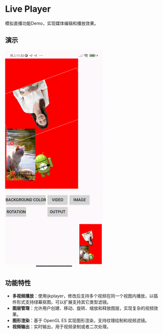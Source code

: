 # Live Player

模拟直播功能Demo，实现媒体编辑和播放效果。


## 演示
![演示](readme_res/demo.gif)

## 功能特性
- **多视频播放**：使用ijkplayer，修改后支持多个视频在同一个视图内播放，以插件形式支持绿幕抠图，可以扩展支持其它类型滤镜。
- **图层管理**：允许用户创建、移动、旋转、缩放和释放图层，实现复杂的视频效果。
- **图形渲染**：基于 OpenGL ES 实现图形渲染，支持纹理绘制和视频滤镜。
- **视频输出**：实时输出，用于视频录制或者二次处理。